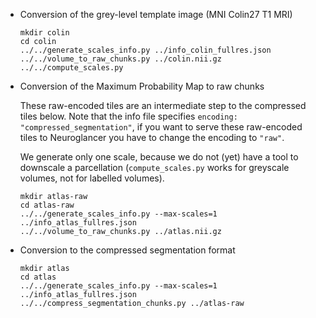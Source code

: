 * Conversion of the grey-level template image (MNI Colin27 T1 MRI)

  ```
  mkdir colin
  cd colin
  ../../generate_scales_info.py ../info_colin_fullres.json
  ../../volume_to_raw_chunks.py ../colin.nii.gz
  ../../compute_scales.py
  ```

* Conversion of the Maximum Probability Map to raw chunks

  These raw-encoded tiles are an intermediate step to the compressed tiles
  below. Note that the info file specifies `encoding:
  "compressed_segmentation"`, if you want to serve these raw-encoded tiles to
  Neuroglancer you have to change the encoding to `"raw"`.

  We generate only one scale, because we do not (yet) have a tool to downscale
  a parcellation (`compute_scales.py` works for greyscale volumes, not for
  labelled volumes).

  ```
  mkdir atlas-raw
  cd atlas-raw
  ../../generate_scales_info.py --max-scales=1 ../info_atlas_fullres.json
  ../../volume_to_raw_chunks.py ../atlas.nii.gz
  ```

* Conversion to the compressed segmentation format
  ```
  mkdir atlas
  cd atlas
  ../../generate_scales_info.py --max-scales=1 ../info_atlas_fullres.json
  ../../compress_segmentation_chunks.py ../atlas-raw
  ```
